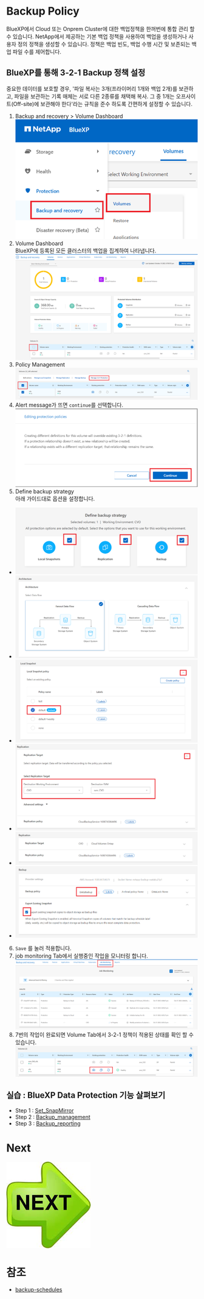 # Backup Policy
BlueXP에서 Cloud 또는 Onprem Cluster에 대한 백업정책을 한꺼번에 통합 관리 할 수 있습니다.
NetApp에서 제공하는 기본 백업 정책을 사용하여 백업을 생성하거나 사용자 정의 정책을 생성할 수 있습니다. 정책은 백업 빈도, 백업 수행 시간 및 보존되는 백업 파일 수를 제어합니다.

## BlueXP를 통해 3-2-1 Backup 정책 설정
중요한 데이터를 보호할 경우, '파일 복사는 3개(프라이머리 1개와 백업 2개)를 보관하고, 파일을 보관하는 기록 매체는 서로 다른 2종류를 채택해 복사. 그 중 1개는 오프사이트(Off-site)에 보관해야 한다'라는 규칙을 준수 하도록 간편하게 설정할 수 있습니다.

1. Backup and recovery > Volume Dashboard </br>
![Alt text](./Images/Backup_management-0.png)
2. Volume Dashboard </br>
BlueXP에 등록된 모든 클러스터의 백업을 집계하여 나타냅니다.
![Alt text](./Images/Backup_management-1.png)
3. Policy Management </br>
![Alt text](./Images/Backup_management-2.png)
4. Alert message가 뜨면 ```continue```를 선택합니다. </br>
![Alt text](./Images/Backup_management-3.png)
5. Define backup strategy </br>
아래 가이드대로 옵션을 설정합니다.
- ![Alt text](./Images/Backup_management-4.png)
- ![Alt text](./Images/Backup_management-5.png)
- ![Alt text](./Images/Backup_management-6.png)
- ![Alt text](./Images/Backup_management-7.png)
- ![Alt text](./Images/Backup_management-8.png)
- ![Alt text](./Images/Backup_management-9.png)
6. ```Save``` 를 눌러 적용합니다.
7. job monitoring Tab에서 실행중인 작업을 모니터링 합니다. </br>
![Alt text](./Images/Backup_management-10.png)
8. 7번의 작업이 완료되면 Volume Tab에서 3-2-1 정책이 적용된 상태를 확인 할 수 있습니다. </br>
![Alt text](./Images/Backup_management-11.png)

## 실습 : BlueXP Data Protection 기능 살펴보기
- Step 1 : [Set_SnapMirror](./Set_SnapMirror.md)
- Step 2 : [Backup_management](./Backup_management.md)
- Step 3 : [Backup_reporting](./Backup_reporting.md)

# Next
[![Next.png](./Images/Next.png)](../Data_Protection/Backup_reporting.md)


# 참조
- [backup-schedules](https://docs.netapp.com/us-en/bluexp-backup-recovery/concept-cloud-backup-policies.html#backup-schedules)